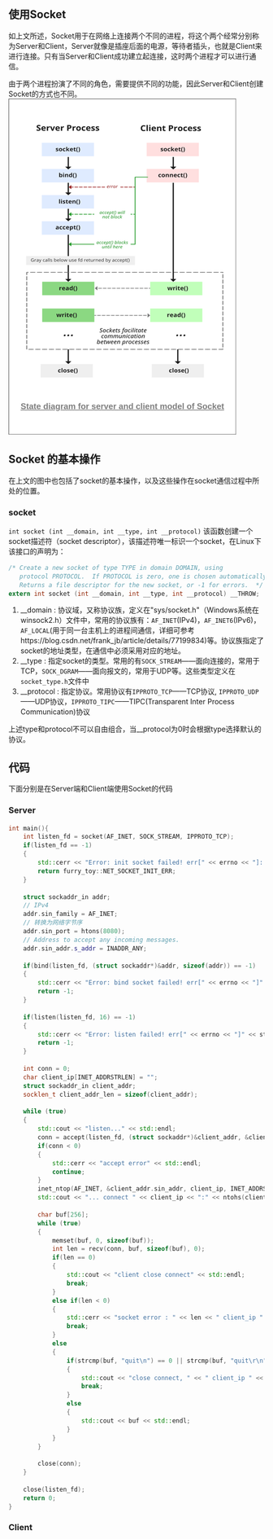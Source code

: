 ## 使用Socket
如上文所述，Socket用于在网络上连接两个不同的进程，将这个两个经常分别称为Server和Client，Server就像是插座后面的电源，等待者插头，也就是Client来进行连接。只有当Server和Client成功建立起连接，这时两个进程才可以进行通信。

由于两个进程扮演了不同的角色，需要提供不同的功能，因此Server和Client创建Socket的方式也不同。
![Socket Server和Client通信过程](../image/socket_trans.png)

## Socket 的基本操作
在上文的图中也包括了socket的基本操作，以及这些操作在socket通信过程中所处的位置。
### socket
`int socket (int __domain, int __type, int __protocol)`
该函数创建一个socket描述符（socket descriptor），该描述符唯一标识一个socket，在Linux下该接口的声明为：
```C
/* Create a new socket of type TYPE in domain DOMAIN, using
   protocol PROTOCOL.  If PROTOCOL is zero, one is chosen automatically.
   Returns a file descriptor for the new socket, or -1 for errors.  */
extern int socket (int __domain, int __type, int __protocol) __THROW;
```
1. __domain : 协议域，又称协议族，定义在"sys/socket.h"（Windows系统在winsock2.h）文件中，常用的协议族有：`AF_INET`(IPv4)，`AF_INET6`(IPv6)，`AF_LOCAL`(用于同一台主机上的进程间通信，详细可参考https://blog.csdn.net/frank_jb/article/details/77199834)等。协议族指定了socket的地址类型，在通信中必须采用对应的地址。
2. __type : 指定socket的类型。常用的有`SOCK_STREAM`——面向连接的，常用于TCP，`SOCK_DGRAM`——面向报文的，常用于UDP等。这些类型定义在`socket_type.h`文件中
3. __protocol : 指定协议。常用协议有`IPPROTO_TCP`——TCP协议, `IPPROTO_UDP` ——UDP协议，`IPPROTO_TIPC`——TIPC(Transparent Inter Process Communication)协议

上述type和protocol不可以自由组合，当__protocol为0时会根据type选择默认的协议。

## 代码
下面分别是在Server端和Client端使用Socket的代码
### Server
```C++
int main(){
    int listen_fd = socket(AF_INET, SOCK_STREAM, IPPROTO_TCP);
    if(listen_fd == -1)
    {
        std::cerr << "Error: init socket failed! err[" << errno << "]: " << strerror(errno) << std::endl;
        return furry_toy::NET_SOCKET_INIT_ERR;
    }

    struct sockaddr_in addr;
    // IPv4
    addr.sin_family = AF_INET;
    // 转换为网络字节序
    addr.sin_port = htons(8080);
    // Address to accept any incoming messages. 
    addr.sin_addr.s_addr = INADDR_ANY;

    if(bind(listen_fd, (struct sockaddr*)&addr, sizeof(addr)) == -1)
    {
        std::cerr << "Error: bind socket failed! err[" << errno << "]" << strerror(errno) << std::endl;
        return -1;
    }

    if(listen(listen_fd, 16) == -1)
    {
        std::cerr << "Error: listen failed! err[" << errno << "]" << strerror(errno) << std::endl;
        return -1;
    }

    int conn = 0;
    char client_ip[INET_ADDRSTRLEN] = "";
    struct sockaddr_in client_addr;
    socklen_t client_addr_len = sizeof(client_addr);

    while (true)
    {
        std::cout << "listen..." << std::endl;
        conn = accept(listen_fd, (struct sockaddr*)&client_addr, &client_addr_len);
        if(conn < 0)
        {
            std::cerr << "accept error" << std::endl;
            continue;
        }
        inet_ntop(AF_INET, &client_addr.sin_addr, client_ip, INET_ADDRSTRLEN);
        std::cout << "... connect " << client_ip << ":" << ntohs(client_addr.sin_port) << std::endl;

        char buf[256];
        while (true)
        {
            memset(buf, 0, sizeof(buf));
            int len = recv(conn, buf, sizeof(buf), 0);
            if(len == 0)
            {
                std::cout << "client close connect" << std::endl;
                break;
            }
            else if(len < 0)
            {
                std::cerr << "socket error : " << len << " client_ip " << client_ip << ":" << ntohs(client_addr.sin_port) << std::endl;
                break;
            }
            else
            {
                if(strcmp(buf, "quit\n") == 0 || strcmp(buf, "quit\r\n") == 0)
                {
                    std::cout << "close connect, " << " client_ip " << client_ip << ":" << ntohs(client_addr.sin_port) << std::endl;
                    break;
                }
                else
                {
                    std::cout << buf << std::endl;
                }
            }
        }

        close(conn);        
    }
    
    close(listen_fd);
    return 0;
}
```

### Client